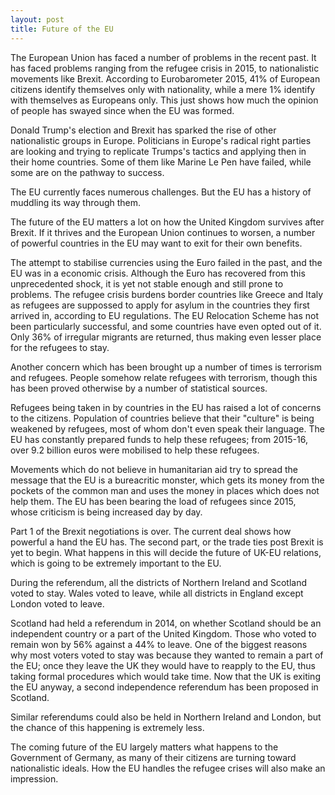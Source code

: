 ```yaml
---
layout: post
title: Future of the EU
---
```


The European Union has faced a number of problems in the recent past. 
It has faced problems ranging from the refugee crisis in 2015, to nationalistic movements like Brexit. According to Eurobarometer 2015, 41% of European citizens identify themselves only with nationality, while a mere 1% identify with themselves as Europeans only. This just shows how much the opinion of people has swayed since when the EU was formed.

Donald Trump's election and Brexit has sparked the rise of other nationalistic groups in Europe. Politicians in Europe's radical right parties are looking and trying to replicate Trumps's tactics and applying then in their home countries. Some of them like Marine Le Pen have failed, while some are on the pathway to success.

The EU currently faces numerous challenges. But the EU has a history of muddling its way through them.

The future of the EU matters a lot on how the United Kingdom survives after Brexit. If it thrives and the European Union continues to worsen, a number of powerful countries in the EU may want to exit for their own benefits.

The attempt to stabilise currencies using the Euro failed in the past, and the EU was in a economic crisis. Although the Euro has recovered from this unprecedented shock, it is yet not stable enough and still prone to problems. The refugee crisis burdens border countries like Greece and Italy as refugees are suppossed to apply for asylum in the countries they first arrived in, according to EU regulations. The EU Relocation Scheme has not been particularly successful, and some countries have even opted out of it. Only 36% of irregular migrants are returned, thus making even lesser place for the refugees to stay.

Another concern which has been brought up a number of times is terrorism and refugees. People somehow relate refugees with terrorism, though this has been proved otherwise by a number of statistical sources.

Refugees being taken in by countries in the EU has raised a lot of concerns to the citizens. Population of countries believe that their "culture" is being weakened by refugees, most of whom don't even speak their language. The EU has constantly prepared funds to help these refugees; from 2015-16, over 9.2 billion euros were mobilised to help these refugees.

Movements which do not believe in humanitarian aid try to spread the message that the EU is a bureacritic monster, which gets its money from the pockets of the common man and uses the money in places which does not help them. The EU has been bearing the load of refugees since 2015, whose criticism is being increased day by day.

Part 1 of the Brexit negotiations is over. The current deal shows how powerful a hand the EU has. The second part, or the trade ties post Brexit is yet to begin. What happens in this will decide the future of UK-EU relations, which is going to be extremely important to the EU.

During the referendum, all the districts of Northern Ireland and Scotland voted to stay. Wales voted to leave, while all districts in England except London voted to leave. 

Scotland had held a referendum in 2014, on whether Scotland should be an independent country or a part of the United Kingdom. Those who voted to remain won by 56% against a 44% to leave. One of the biggest reasons why most voters voted to stay was because they wanted to remain a part of the EU; once they leave the UK they would have to reapply to the EU, thus taking formal procedures which would take time. Now that the UK is exiting the EU anyway, a second independence referendum has been proposed in Scotland. 

Similar referendums could also be held in Northern Ireland and London, but the chance of this happening is extremely less.

The coming future of the EU largely matters what happens to the Government of Germany, as many of their citizens are turning toward nationalistic ideals. How the EU handles the refugee crises will also make an impression.
